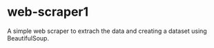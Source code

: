 # web-scraper1
A simple web scraper to extrach the data and creating a dataset using BeautifulSoup.
